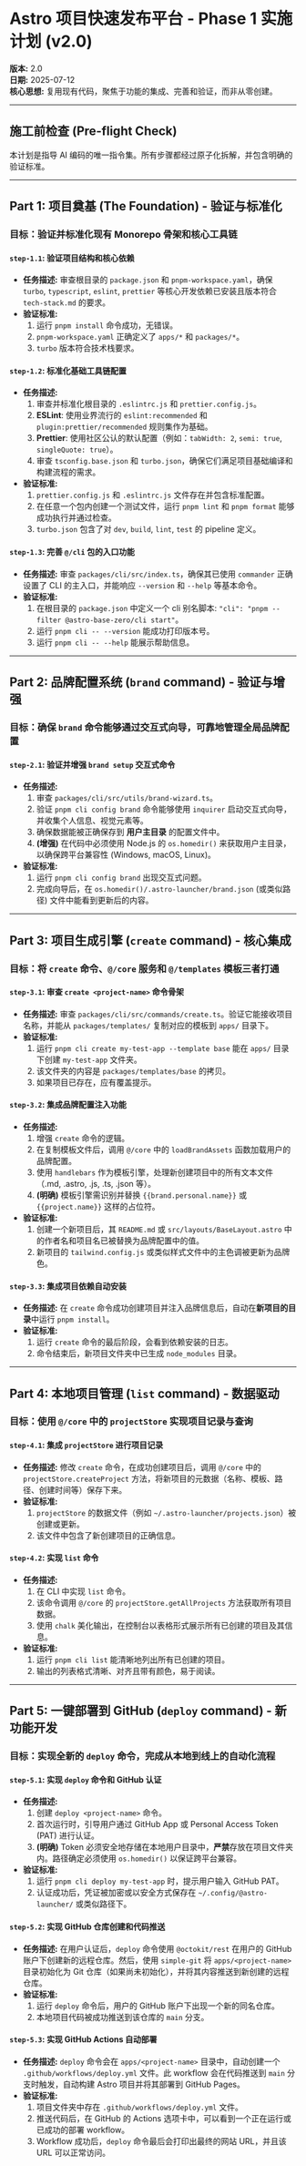 # Astro 项目快速发布平台 - Phase 1 实施计划 (v2.0)


**版本:** 2.0  
**日期:** 2025-07-12  
**核心思想:** 复用现有代码，聚焦于功能的集成、完善和验证，而非从零创建。

---

## 施工前检查 (Pre-flight Check)

本计划是指导 AI 编码的唯一指令集。所有步骤都经过原子化拆解，并包含明确的验证标准。

---

## Part 1: 项目奠基 (The Foundation) - 验证与标准化

### **目标：验证并标准化现有 Monorepo 骨架和核心工具链**

#### `step-1.1`: 验证项目结构和核心依赖

- **任务描述:** 审查根目录的 `package.json` 和 `pnpm-workspace.yaml`，确保 `turbo`, `typescript`, `eslint`, `prettier` 等核心开发依赖已安装且版本符合 `tech-stack.md` 的要求。
- **验证标准:**
  1. 运行 `pnpm install` 命令成功，无错误。
  2. `pnpm-workspace.yaml` 正确定义了 `apps/*` 和 `packages/*`。
  3. `turbo` 版本符合技术栈要求。

#### `step-1.2`: 标准化基础工具链配置

- **任务描述:**
  1. 审查并标准化根目录的 `.eslintrc.js` 和 `prettier.config.js`。
  2. **ESLint**: 使用业界流行的 `eslint:recommended` 和 `plugin:prettier/recommended` 规则集作为基础。
  3. **Prettier**: 使用社区公认的默认配置（例如：`tabWidth: 2`, `semi: true`, `singleQuote: true`）。
  4. 审查 `tsconfig.base.json` 和 `turbo.json`，确保它们满足项目基础编译和构建流程的需求。
- **验证标准:**
  1. `prettier.config.js` 和 `.eslintrc.js` 文件存在并包含标准配置。
  2. 在任意一个包内创建一个测试文件，运行 `pnpm lint` 和 `pnpm format` 能够成功执行并通过检查。
  3. `turbo.json` 包含了对 `dev`, `build`, `lint`, `test` 的 pipeline 定义。

#### `step-1.3`: 完善 `@/cli` 包的入口功能

- **任务描述:** 审查 `packages/cli/src/index.ts`，确保其已使用 `commander` 正确设置了 CLI 的主入口，并能响应 `--version` 和 `--help` 等基本命令。
- **验证标准:**
  1. 在根目录的 `package.json` 中定义一个 cli 别名脚本: `"cli": "pnpm --filter @astro-base-zero/cli start"`。
  2. 运行 `pnpm cli -- --version` 能成功打印版本号。
  3. 运行 `pnpm cli -- --help` 能展示帮助信息。

---

## Part 2: 品牌配置系统 (`brand` command) - 验证与增强

### **目标：确保 `brand` 命令能够通过交互式向导，可靠地管理全局品牌配置**

#### `step-2.1`: 验证并增强 `brand setup` 交互式命令

- **任务描述:**
  1. 审查 `packages/cli/src/utils/brand-wizard.ts`。
  2. 验证 `pnpm cli config brand` 命令能够使用 `inquirer` 启动交互式向导，并收集个人信息、视觉元素等。
  3. 确保数据能被正确保存到 **用户主目录** 的配置文件中。
  4. **(增强)** 在代码中必须使用 Node.js 的 `os.homedir()` 来获取用户主目录，以确保跨平台兼容性 (Windows, macOS, Linux)。
- **验证标准:**
  1. 运行 `pnpm cli config brand` 出现交互式问题。
  2. 完成向导后，在 `os.homedir()/.astro-launcher/brand.json` (或类似路径) 文件中能看到更新后的内容。

---

## Part 3: 项目生成引擎 (`create` command) - 核心集成

### **目标：将 `create` 命令、`@/core` 服务和 `@/templates` 模板三者打通**

#### `step-3.1`: 审查 `create <project-name>` 命令骨架

- **任务描述:** 审查 `packages/cli/src/commands/create.ts`。验证它能接收项目名称，并能从 `packages/templates/` 复制对应的模板到 `apps/` 目录下。
- **验证标准:**
  1. 运行 `pnpm cli create my-test-app --template base` 能在 `apps/` 目录下创建 `my-test-app` 文件夹。
  2. 该文件夹的内容是 `packages/templates/base` 的拷贝。
  3. 如果项目已存在，应有覆盖提示。

#### `step-3.2`: 集成品牌配置注入功能

- **任务描述:**
  1. 增强 `create` 命令的逻辑。
  2. 在复制模板文件后，调用 `@/core` 中的 `loadBrandAssets` 函数加载用户的品牌配置。
  3. 使用 `handlebars` 作为模板引擎，处理新创建项目中的所有文本文件（.md, .astro, .js, .ts, .json 等）。
  4. **(明确)** 模板引擎需识别并替换 `{{brand.personal.name}}` 或 `{{project.name}}` 这样的占位符。
- **验证标准:**
  1. 创建一个新项目后，其 `README.md` 或 `src/layouts/BaseLayout.astro` 中的作者名和项目名已被替换为品牌配置中的值。
  2. 新项目的 `tailwind.config.js` 或类似样式文件中的主色调被更新为品牌色。

#### `step-3.3`: 集成项目依赖自动安装

- **任务描述:** 在 `create` 命令成功创建项目并注入品牌信息后，自动在**新项目的目录**中运行 `pnpm install`。
- **验证标准:**
  1. 运行 `create` 命令的最后阶段，会看到依赖安装的日志。
  2. 命令结束后，新项目文件夹中已生成 `node_modules` 目录。

---

## Part 4: 本地项目管理 (`list` command) - 数据驱动

### **目标：使用 `@/core` 中的 `projectStore` 实现项目记录与查询**

#### `step-4.1`: 集成 `projectStore` 进行项目记录

- **任务描述:** 修改 `create` 命令，在成功创建项目后，调用 `@/core` 中的 `projectStore.createProject` 方法，将新项目的元数据（名称、模板、路径、创建时间等）保存下来。
- **验证标准:**
  1. `projectStore` 的数据文件（例如 `~/.astro-launcher/projects.json`）被创建或更新。
  2. 该文件中包含了新创建项目的正确信息。

#### `step-4.2`: 实现 `list` 命令

- **任务描述:**
  1. 在 CLI 中实现 `list` 命令。
  2. 该命令调用 `@/core` 的 `projectStore.getAllProjects` 方法获取所有项目数据。
  3. 使用 `chalk` 美化输出，在控制台以表格形式展示所有已创建的项目及其信息。
- **验证标准:**
  1. 运行 `pnpm cli list` 能清晰地列出所有已创建的项目。
  2. 输出的列表格式清晰、对齐且带有颜色，易于阅读。

---

## Part 5: 一键部署到 GitHub (`deploy` command) - 新功能开发

### **目标：实现全新的 `deploy` 命令，完成从本地到线上的自动化流程**

#### `step-5.1`: 实现 `deploy` 命令和 GitHub 认证

- **任务描述:**
  1. 创建 `deploy <project-name>` 命令。
  2. 首次运行时，引导用户通过 GitHub App 或 Personal Access Token (PAT) 进行认证。
  3. **(明确)** Token 必须安全地存储在本地用户目录中，**严禁**存放在项目文件夹内。路径确定必须使用 `os.homedir()` 以保证跨平台兼容。
- **验证标准:**
  1. 运行 `pnpm cli deploy my-test-app` 时，提示用户输入 GitHub PAT。
  2. 认证成功后，凭证被加密或以安全方式保存在 `~/.config/@astro-launcher/` 或类似路径下。

#### `step-5.2`: 实现 GitHub 仓库创建和代码推送

- **任务描述:** 在用户认证后，`deploy` 命令使用 `@octokit/rest` 在用户的 GitHub 账户下创建新的远程仓库。然后，使用 `simple-git` 将 `apps/<project-name>` 目录初始化为 Git 仓库（如果尚未初始化），并将其内容推送到新创建的远程仓库。
- **验证标准:**
  1. 运行 `deploy` 命令后，用户的 GitHub 账户下出现一个新的同名仓库。
  2. 本地项目代码被成功推送到该仓库的 `main` 分支。

#### `step-5.3`: 实现 GitHub Actions 自动部署

- **任务描述:** `deploy` 命令会在 `apps/<project-name>` 目录中，自动创建一个 `.github/workflows/deploy.yml` 文件。此 workflow 会在代码推送到 `main` 分支时触发，自动构建 Astro 项目并将其部署到 GitHub Pages。
- **验证标准:**
  1. 项目文件夹中存在 `.github/workflows/deploy.yml` 文件。
  2. 推送代码后，在 GitHub 的 Actions 选项卡中，可以看到一个正在运行或已成功的部署 workflow。
  3. Workflow 成功后，`deploy` 命令最后会打印出最终的网站 URL，并且该 URL 可以正常访问。 